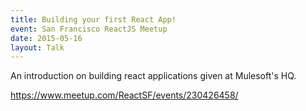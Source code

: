 ```yaml
---
title: Building your first React App!
event: San Francisco ReactJS Meetup
date: 2015-05-16
layout: Talk
---
```


An introduction on building react applications given at Mulesoft's HQ.

https://www.meetup.com/ReactSF/events/230426458/
